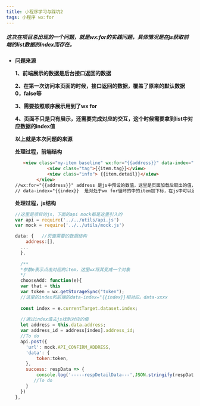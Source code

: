 ```yaml
---
title: 小程序学习与踩坑2
tags: 小程序 wx:for
---
```

##### 这次在项目总出现的一个问题，就是wx:for的实践问题，具体情况是在js获取前端的list数据的index而存在。

<!--more-->

- **问题来源**

  **1、前端展示的数据是后台接口返回的数据**

  **2、在第一次访问本页面的时候，接口返回的数据，覆盖了原来的默认数据0，false等**
  
  **3、需要按照顺序展示用到了wx for**
  
  **4、页面不只是只有展示，还需要完成对应的交互，这个时候需要拿到list中对应数据的index值**
  
  **以上就是本次问题的来源**
  
  
  
  **处理过程，前端结构**
  
  ```html
     <view class="my-item baseline" wx:for="{{address}}" data-index="{{index}}" bindtap="chooseAdd"> 
              <view class="tag">{{item.tag}}</view> 
              <view class="info"> {{item.detail}}</view>
          </view>
  //wx:for="{{address}}" address 是js中预设的数值，这里是页面加载后取出的值，address是一个list，所以可以进行wx for循环
  // data-index="{{index}}  是对处于wx for循环的中的item加下标，在js中可以通过点击该item中取出这个下表的index，js再通过下标去找data的数据，最后完成各个预设事件
  ```
  
  **处理过程，js结构**
  
  ```javascript
  //这里是项目的js，下面的api mock都是这里引入的
  var api = require('../../utils/api.js')
  var mock = require('../../utils/mock.js')
  
  data: {	//页面需要的数据结构
      address:[],
  	...
    },
        
    /**
    *参数e表示点击对应的item，这里wx将其变成一个对象
    */
    chooseAdd: function(e){
    var that = this
    var token = wx.getStorageSync("token");
    //这里的index和前端的data-index="{{index}}相对应。data-xxxx
        
    const index = e.currentTarget.dataset.index;
        
    //通过index值去js找到对应的值
    let address = this.data.address;
    var address_id = address[index].address_id;
    //To do
    api.post({
      'url': mock.API_CONFIRM_ADDRESS,
      'data': {
          token:token,   
      },
      success: respData => {
          console.log('-----respDetailData---',JSON.stringify(respData.data));
         //To do
      }
    })
  },
  ```
  
  
  

